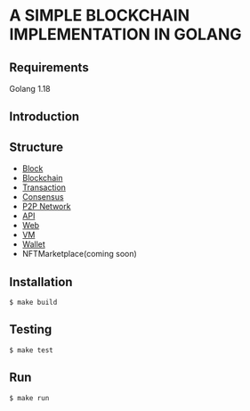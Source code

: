 # A SIMPLE BLOCKCHAIN IMPLEMENTATION IN GOLANG

## Requirements
Golang 1.18

## Introduction

## Structure
 * [Block](#block)
 * [Blockchain](#blockchain)
 * [Transaction](#transaction)
 * [Consensus](#consensus)
 * [P2P Network](#p2p-network)
 * [API](#api)
 * [Web](#web)
 * [VM](#vm)
 * [Wallet](#wallet)
 * NFTMarketplace(coming soon)

## Installation
```azure
$ make build
```

## Testing
```azure
$ make test
```

## Run 
```azure
$ make run
```